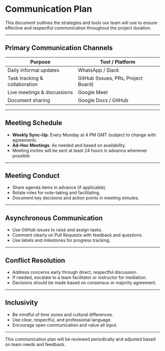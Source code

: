 # Communication Plan

This document outlines the strategies and tools our team will use to ensure effective and respectful communication throughout the project duration.

---

## Primary Communication Channels

| Purpose                       | Tool / Platform                     |
| ----------------------------- | ----------------------------------- |
| Daily informal updates        | WhatsApp / Slack                    |
| Task tracking & collaboration | GitHub (Issues, PRs, Project Board) |
| Live meetings & discussions   | Google Meet                         |
| Document sharing              | Google Docs / GitHub                |

---

## Meeting Schedule

* **Weekly Sync-Up**: Every Monday at 4 PM GMT (subject to change with agreement).
* **Ad-Hoc Meetings**: As needed and based on availability.
* Meeting invites will be sent at least 24 hours in advance whenever possible.

---

## Meeting Conduct

* Share agenda items in advance (if applicable).
* Rotate roles for note-taking and facilitating.
* Document key decisions and action points in meeting minutes.

---

## Asynchronous Communication

* Use GitHub issues to raise and assign tasks.
* Comment clearly on Pull Requests with feedback and questions.
* Use labels and milestones for progress tracking.

---

## Conflict Resolution

* Address concerns early through direct, respectful discussion.
* If needed, escalate to a team facilitator or instructor for mediation.
* Decisions should be made based on consensus or majority agreement.

---

## Inclusivity

* Be mindful of time zones and cultural differences.
* Use clear, respectful, and professional language.
* Encourage open communication and value all input.

---

This communication plan will be reviewed periodically and adjusted based on team needs and feedback.
